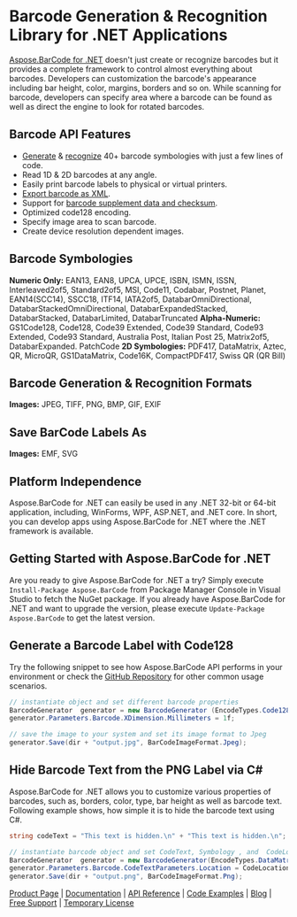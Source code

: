 # Barcode Generation & Recognition Library for .NET Applications
[Aspose.BarCode for .NET](https://products.aspose.com/barcode/net) doesn't just create or recognize barcodes but it provides a complete framework to control almost everything about barcodes. Developers can customization the barcode's appearance including bar height, color, margins, borders and so on. While scanning for barcode, developers can specify area where a barcode can be found as well as direct the engine to look for rotated barcodes.

## Barcode API Features
- [Generate](https://docs.aspose.com/display/barcodenet/Generate+Barcodes+with+Aspose.BarCode+APIs) & [recognize](https://docs.aspose.com/display/barcodenet/Read+Barcodes+with+Aspose.BarCode+APIs) 40+ barcode symbologies with just a few lines of code.
- Read 1D & 2D barcodes at any angle.
- Easily print barcode labels to physical or virtual printers.
- [Export barcode as XML](https://docs.aspose.com/display/barcodenet/Barcode+in+XML).
- Support for [barcode supplement data and checksum](https://docs.aspose.com/display/barcodenet/Use+Checksum+and+Supplement+Data).
- Optimized code128 encoding.
- Specify image area to scan barcode.
- Create device resolution dependent images.

## Barcode Symbologies
**Numeric Only:** EAN13,  EAN8, UPCA, UPCE, ISBN, ISMN, ISSN, Interleaved2of5,  Standard2of5, MSI, Code11, Codabar, Postnet, Planet, EAN14(SCC14), SSCC18, ITF14, IATA2of5, DatabarOmniDirectional, DatabarStackedOmniDirectional, DatabarExpandedStacked,   DatabarStacked, DatabarLimited, DatabarTruncated
**Alpha-Numeric:** GS1Code128, Code128, Code39 Extended, Code39 Standard, Code93 Extended, Code93 Standard, Australia Post, Italian Post 25, Matrix2of5, DatabarExpanded. PatchCode
**2D Symbologies:** PDF417, DataMatrix, Aztec, QR, MicroQR, GS1DataMatrix, Code16K, CompactPDF417, Swiss QR (QR Bill)

## Barcode Generation & Recognition Formats
**Images:** JPEG, TIFF, PNG, BMP, GIF, EXIF

## Save BarCode Labels As
**Images:** EMF, SVG

## Platform Independence
Aspose.BarCode for .NET can easily be used in any .NET 32-bit or 64-bit application, including, WinForms, WPF, ASP.NET, and .NET core. In short, you can develop apps using Aspose.BarCode for .NET where the .NET framework is available.

## Getting Started with Aspose.BarCode for .NET
Are you ready to give Aspose.BarCode for .NET a try? Simply execute `Install-Package Aspose.BarCode` from Package Manager Console in Visual Studio to fetch the NuGet package. If you already have Aspose.BarCode for .NET and want to upgrade the version, please execute `Update-Package Aspose.BarCode` to get the latest version.

## Generate a Barcode Label with Code128
Try the following snippet to see how Aspose.BarCode API performs in your environment or check the [GitHub Repository](https://github.com/aspose-barcode/Aspose.BarCode-for-.NET) for other common usage scenarios.
```csharp
// instantiate object and set different barcode properties
BarcodeGenerator  generator = new BarcodeGenerator (EncodeTypes.Code128, "1234567");
generator.Parameters.Barcode.XDimension.Millimeters = 1f;

// save the image to your system and set its image format to Jpeg
generator.Save(dir + "output.jpg", BarCodeImageFormat.Jpeg);
```

## Hide Barcode Text from the PNG Label via C#
Aspose.BarCode for .NET allows you to customize various properties of barcodes, such as, borders, color, type, bar height as well as barcode text. Following example shows, how simple it is to hide the barcode text using C#.
```csharp
string codeText = "This text is hidden.\n" + "This text is hidden.\n"; ;

// instantiate barcode object and set CodeText, Symbology , and  CodeLocation
BarcodeGenerator  generator = new BarcodeGenerator(EncodeTypes.DataMatrix, codeText);
generator.Parameters.Barcode.CodeTextParameters.Location = CodeLocation.None;
generator.Save(dir + "output.png", BarCodeImageFormat.Png);
```
[Product Page](https://products.aspose.com/barcode/net) | [Documentation](https://docs.aspose.com/display/barcodenet/Home) | [API Reference](https://apireference.aspose.com/net/barcode) | [Code Examples](https://github.com/aspose-barcode/Aspose.BarCode-for-.NET) | [Blog](https://blog.aspose.com/category/barcode/) | [Free Support](https://forum.aspose.com/c/barcode) | [Temporary License](https://purchase.aspose.com/temporary-license)